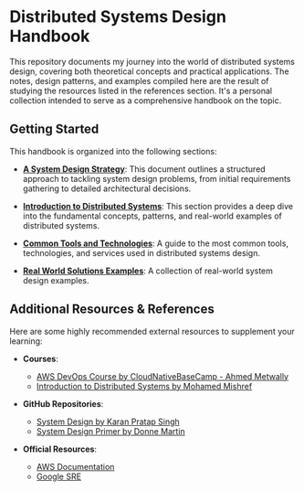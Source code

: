 # Distributed Systems Design Handbook

This repository documents my journey into the world of distributed systems design, covering both theoretical concepts and practical applications. The notes, design patterns, and examples compiled here are the result of studying the resources listed in the references section. It's a personal collection intended to serve as a comprehensive handbook on the topic.

## Getting Started

This handbook is organized into the following sections:

- **[A System Design Strategy](./system_design_strategy.md)**: This document outlines a structured approach to tackling system design problems, from initial requirements gathering to detailed architectural decisions.

- **[Introduction to Distributed Systems](./Intro_To_Distributed_Systems/README.md)**: This section provides a deep dive into the fundamental concepts, patterns, and real-world examples of distributed systems.

- **[Common Tools and Technologies](./tools_and_technologies.md)**: A guide to the most common tools, technologies, and services used in distributed systems design.

- **[Real World Solutions Examples](./Real_World_Solutions_Examples/README.md)**: A collection of real-world system design examples.

## Additional Resources & References

Here are some highly recommended external resources to supplement your learning:

- **Courses**:
  - [AWS DevOps Course by CloudNativeBaseCamp - Ahmed Metwally](https://cloudnativebasecamp.com/courses/aws-devops-90/)
  - [Introduction to Distributed Systems by Mohamed Mishref](https://www.youtube.com/playlist?list=PLBNC0xAA8XsjEDF_lnSolsqSD-IJ_JU8S)

- **GitHub Repositories**:
  - [System Design by Karan Pratap Singh](https://github.com/karanpratapsingh/system-design)
  - [System Design Primer by Donne Martin](https://github.com/donnemartin/system-design-primer)

- **Official Resources**:
  - [AWS Documentation](https://docs.aws.amazon.com/)
  - [Google SRE](https://sre.google/)
